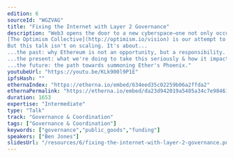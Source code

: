 ```yaml
---
edition: 6
sourceId: "WGZVAG"
title: "Fixing the Internet with Layer 2 Governance"
description: "Web3 opens the door to a new cyberspace—one not only occupied, but governed, by its citizens.
[The Optimism Collective](http://optimism.io/vision) is our attempt to correct meatspace's market failures with an L2.
But this talk isn't on scaling. It's about...
...the past: why Ethereum is not an opportunity, but a responsibility.
...the present: what we're doing to take this seriously & how it impacts our governance designs.
...the future: the path towards summoning Ether's Phoenix."
youtubeUrl: "https://youtu.be/KLk900l9P1E"
ipfsHash: ""
ethernaIndex: "https://etherna.io/embed/634eed35c02259b06a2ffda2"
ethernaPermalink: "https://etherna.io/embed/da23d942019a5485a34c7e9846180040478f476034ed6d07492654c710578718"
duration: 1653
expertise: "Intermediate"
type: "Talk"
track: "Governance & Coordination"
tags: ["Governance & Coordination"]
keywords: ["governance","public_goods","funding"]
speakers: ["Ben Jones"]
slidesUrl: "/resources/6/fixing-the-internet-with-layer-2-governance.pdf"
---
```

